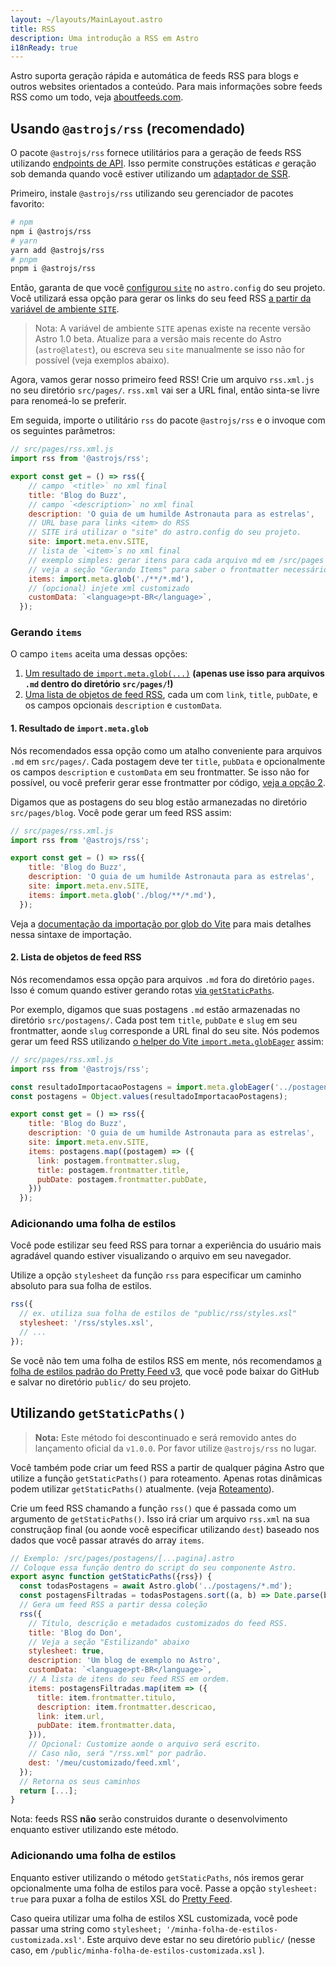 ```yaml
---
layout: ~/layouts/MainLayout.astro
title: RSS
description: Uma introdução a RSS em Astro
i18nReady: true
---
```


Astro suporta geração rápida e automática de feeds RSS para blogs e outros websites orientados a conteúdo. Para mais informações sobre feeds RSS como um todo, veja [aboutfeeds.com](https://aboutfeeds.com/).

## Usando `@astrojs/rss` (recomendado)

O pacote `@astrojs/rss` fornece utilitários para a geração de feeds RSS utilizando [endpoints de API](/pt-BR/core-concepts/astro-pages/#páginas-não-html). Isso permite construções estáticas *e* geração sob demanda quando você estiver utilizando um [adaptador de SSR](/pt-BR/guides/server-side-rendering/#habilitando-o-ssr-em-seu-projeto).

Primeiro, instale `@astrojs/rss` utilizando seu gerenciador de pacotes favorito:

```bash
# npm
npm i @astrojs/rss
# yarn
yarn add @astrojs/rss
# pnpm
pnpm i @astrojs/rss
```

Então, garanta de que você [configurou `site`](/pt-BR/reference/configuration-reference/#site) no `astro.config` do seu projeto. Você utilizará essa opção para gerar os links do seu feed RSS [a partir da variável de ambiente `SITE`](/pt-BR/guides/environment-variables/#default-environment-variables).

> Nota: A variável de ambiente `SITE` apenas existe na recente versão Astro 1.0 beta. Atualize para a versão mais recente do Astro (`astro@latest`), ou escreva seu `site` manualmente se isso não for possível (veja exemplos abaixo).

Agora, vamos gerar nosso primeiro feed RSS! Crie um arquivo `rss.xml.js` no seu diretório `src/pages/`. `rss.xml` vai ser a URL final, então sinta-se livre para renomeá-lo se preferir.

Em seguida, importe o utilitário `rss` do pacote `@astrojs/rss` e o invoque com os seguintes parâmetros:

```js
// src/pages/rss.xml.js
import rss from '@astrojs/rss';

export const get = () => rss({
    // campo `<title>` no xml final
    title: 'Blog do Buzz',
    // campo `<description>` no xml final
    description: 'O guia de um humilde Astronauta para as estrelas',
    // URL base para links <item> do RSS
    // SITE irá utilizar o "site" do astro.config do seu projeto.
    site: import.meta.env.SITE,
    // lista de `<item>`s no xml final
    // exemplo simples: gerar itens para cada arquivo md em /src/pages
    // veja a seção "Gerando Items" para saber o frontmatter necessário e casos de uso mais avançados
    items: import.meta.glob('./**/*.md'),
    // (opcional) injete xml customizado
    customData: `<language>pt-BR</language>`,
  });
```

### Gerando `items`

O campo `items` aceita uma dessas opções:
1. [Um resultado de `import.meta.glob(...)`](#1-resultado-de-importmetaglob) **(apenas use isso para arquivos `.md` dentro do diretório `src/pages/`!)**
2. [Uma lista de objetos de feed RSS](#2-lista-de-objetos-de-feed-rss), cada um com `link`, `title`, `pubDate`, e os campos opcionais `description` e `customData`.

#### 1. Resultado de `import.meta.glob`

Nós recomendados essa opção como um atalho conveniente para arquivos `.md` em `src/pages/`. Cada postagem deve ter `title`, `pubData` e opcionalmente os campos `description` e `customData` em seu frontmatter. Se isso não for possível, ou você preferir gerar esse frontmatter por código, [veja a opção 2](#2-lista-de-objetos-de-feed-rss).

Digamos que as postagens do seu blog estão armanezadas no diretório `src/pages/blog`. Você pode gerar um feed RSS assim:

```js
// src/pages/rss.xml.js
import rss from '@astrojs/rss';

export const get = () => rss({
    title: 'Blog do Buzz',
    description: 'O guia de um humilde Astronauta para as estrelas',
    site: import.meta.env.SITE,
    items: import.meta.glob('./blog/**/*.md'),
  });
```

Veja a [documentação da importação por glob do Vite](https://vitejs.dev/guide/features.html#glob-import) para mais detalhes nessa sintaxe de importação.

#### 2. Lista de objetos de feed RSS

Nós recomendamos essa opção para arquivos `.md` fora do diretório `pages`. Isso é comum quando estiver gerando rotas [via `getStaticPaths`](/pt-BR/reference/api-reference/#getstaticpaths).

Por exemplo, digamos que suas postagens `.md` estão armazenadas no diretório `src/postagens/`. Cada post tem `title`, `pubDate` e `slug` em seu frontmatter, aonde `slug` corresponde a URL final do seu site. Nós podemos gerar um feed RSS utilizando [o helper do Vite `import.meta.globEager`](https://vitejs.dev/guide/features.html#glob-import) assim:

```js
// src/pages/rss.xml.js
import rss from '@astrojs/rss';

const resultadoImportacaoPostagens = import.meta.globEager('../postagens/**/*.md');
const postagens = Object.values(resultadoImportacaoPostagens);

export const get = () => rss({
    title: 'Blog do Buzz',
    description: 'O guia de um humilde Astronauta para as estrelas',
    site: import.meta.env.SITE,
    items: postagens.map((postagem) => ({
      link: postagem.frontmatter.slug,
      title: postagem.frontmatter.title,
      pubDate: postagem.frontmatter.pubDate,
    }))
  });
```

### Adicionando uma folha de estilos

Você pode estilizar seu feed RSS para tornar a experiência do usuário mais agradável quando estiver visualizando o arquivo em seu navegador.

Utilize a opção `stylesheet` da função `rss` para especificar um caminho absoluto para sua folha de estilos.

```js
rss({
  // ex. utiliza sua folha de estilos de "public/rss/styles.xsl"
  stylesheet: '/rss/styles.xsl',
  // ...
});
```

Se você não tem uma folha de estilos RSS em mente, nós recomendamos [a folha de estilos padrão do Pretty Feed v3](https://github.com/genmon/aboutfeeds/blob/main/tools/pretty-feed-v3.xsl), que você pode baixar do GitHub e salvar no diretório `public/` do seu projeto.

## Utilizando `getStaticPaths()`

> **Nota:** Este método foi descontinuado e será removido antes do lançamento oficial da `v1.0.0`. Por favor utilize `@astrojs/rss` no lugar.

Você também pode criar um feed RSS a partir de qualquer página Astro que utilize a função `getStaticPaths()` para roteamento. Apenas rotas dinâmicas podem utilizar `getStaticPaths()` atualmente. (veja [Roteamento](/pt-BR/core-concepts/routing/)).

Crie um feed RSS chamando a função `rss()` que é passada como um argumento de `getStaticPaths()`. Isso irá criar um arquivo `rss.xml` na sua construçãop final (ou aonde você especificar utilizando `dest`) baseado nos dados que você passar através do array `items`.

```js
// Exemplo: /src/pages/postagens/[...pagina].astro
// Coloque essa função dentro do script do seu componente Astro.
export async function getStaticPaths({rss}) {
  const todasPostagens = await Astro.glob('../postagens/*.md');
  const postagensFiltradas = todasPostagens.sort((a, b) => Date.parse(b.frontmatter.data) - Date.parse(a.frontmatter.data));
  // Gera um feed RSS a partir dessa coleção
  rss({
    // Título, descrição e metadados customizados do feed RSS.
    title: 'Blog do Don',
    // Veja a seção "Estilizando" abaixo
    stylesheet: true,
    description: 'Um blog de exemplo no Astro',
    customData: `<language>pt-BR</language>`,
    // A lista de itens do seu feed RSS em ordem.
    items: postagensFiltradas.map(item => ({
      title: item.frontmatter.titulo,
      description: item.frontmatter.descricao,
      link: item.url,
      pubDate: item.frontmatter.data,
    })),
    // Opcional: Customize aonde o arquivo será escrito.
    // Caso não, será "/rss.xml" por padrão.
    dest: '/meu/customizado/feed.xml',
  });
  // Retorna os seus caminhos
  return [...];
}
```

Nota: feeds RSS **não** serão construidos durante o desenvolvimento enquanto estiver utilizando este método.

### Adicionando uma folha de estilos

Enquanto estiver utilizando o método `getStaticPaths`, nós iremos gerar opcionalmente uma folha de estilos para você. Passe a opção `stylesheet: true` para puxar a folha de estilos XSL do [Pretty Feed](https://github.com/genmon/aboutfeeds/blob/main/tools/pretty-feed-v3.xsl).

Caso queira utilizar uma folha de estilos XSL customizada, você pode passar uma string como `stylesheet; '/minha-folha-de-estilos-customizada.xsl'`. Este arquivo deve estar no seu diretório `public/` (nesse caso, em `/public/minha-folha-de-estilos-customizada.xsl` ).
